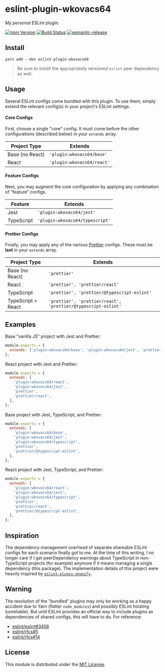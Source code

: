 # eslint-plugin-wkovacs64

_My personal ESLint plugin._

[![npm Version][npm-image]][npm-url] [![Build Status][ci-image]][ci-url]
[![semantic-release][semantic-release-image]][semantic-release-url]

## Install

```
yarn add --dev eslint-plugin-wkovacs64
```

> Be sure to install the appropriately versioned `eslint` peer dependency as
> well.

## Usage

Several ESLint configs come bundled with this plugin. To use them, simply extend
the relevant config(s) in your project's ESLint settings.

#### Core Configs

First, choose a single "core" config. It must come before the other
configurations (described below) in your `extends` array.

| Project Type    | Extends                    |
| --------------- | -------------------------- |
| Base (no React) | `'plugin:wkovacs64/base'`  |
| React           | `'plugin:wkovacs64/react'` |

#### Feature Configs

Next, you may augment the core configuration by applying any combination of
"feature" configs.

| Feature    | Extends                         |
| ---------- | ------------------------------- |
| Jest       | `'plugin:wkovacs64/jest'`       |
| TypeScript | `'plugin:wkovacs64/typescript'` |

#### Prettier Configs

Finally, you may apply any of the various [Prettier][eslint-config-prettier]
configs. These must be **last** in your `extends` array.

| Project Type       | Extends                                                       |
| ------------------ | ------------------------------------------------------------- |
| Base (no React)    | `'prettier'`                                                  |
| React              | `'prettier', 'prettier/react'`                                |
| TypeScript         | `'prettier', 'prettier/@typescript-eslint'`                   |
| TypeScript + React | `'prettier', 'prettier/react', 'prettier/@typescript-eslint'` |

## Examples

Base "vanilla JS" project with Jest and Prettier:

```js
module.exports = {
  extends: ['plugin:wkovacs64/base', 'plugin:wkovacs64/jest', 'prettier'],
};
```

React project with Jest and Prettier:

```js
module.exports = {
  extends: [
    'plugin:wkovacs64/react',
    'plugin:wkovacs64/jest',
    'prettier',
    'prettier/react',
  ],
};
```

Base project with Jest, TypeScript, and Prettier:

```js
module.exports = {
  extends: [
    'plugin:wkovacs64/base',
    'plugin:wkovacs64/jest',
    'plugin:wkovacs64/typescript',
    'prettier',
    'prettier/@typescript-eslint',
  ],
};
```

React project with Jest, TypeScript, and Prettier:

```js
module.exports = {
  extends: [
    'plugin:wkovacs64/react',
    'plugin:wkovacs64/jest',
    'plugin:wkovacs64/typescript',
    'prettier',
    'prettier/react',
    'prettier/@typescript-eslint',
  ],
};
```

## Inspiration

The dependency management overhead of separate shareable ESLint configs for each
scenario finally got to me. At the time of this writing, I no longer care if I
get peerDependency warnings about TypeScript in non-TypeScript projects (for
example) anymore if it means managing a single dependency (this package). The
implementation details of this project were heavily inspired by
[`eslint-plugin-shopify`][eslint-plugin-shopify].

## Warning

The resolution of the "bundled" plugins may only be working as a happy accident
due to Yarn (flatter `node_modules`) and possibly ESLint hoisting (unreliable).
But until ESLint provides an official way to include plugins as dependencies of
shared configs, this will have to do. For reference:

- [eslint/eslint#3458](https://github.com/eslint/eslint/issues/3458)
- [eslint/rfcs#5](https://github.com/eslint/rfcs/pull/5)
- [eslint/rfcs#14](https://github.com/eslint/rfcs/pull/14)

## License

This module is distributed under the [MIT License][license].

[npm-image]:
  https://img.shields.io/npm/v/eslint-plugin-wkovacs64.svg?style=flat-square
[npm-url]: https://www.npmjs.com/package/eslint-plugin-wkovacs64
[ci-image]:
  https://img.shields.io/circleci/project/github/wKovacs64/eslint-plugin-wkovacs64/master.svg?style=flat-square
[ci-url]: https://circleci.com/gh/wKovacs64/eslint-plugin-wkovacs64
[semantic-release-image]:
  https://img.shields.io/badge/%20%20%F0%9F%93%A6%F0%9F%9A%80-semantic--release-e10079.svg?style=flat-square
[semantic-release-url]: https://github.com/semantic-release/semantic-release
[eslint-config-prettier]:
  https://github.com/prettier/eslint-config-prettier#readme
[license]:
  https://github.com/wKovacs64/eslint-plugin-wkovacs64/tree/master/LICENSE.txt
[eslint-plugin-shopify]: https://github.com/Shopify/eslint-plugin-shopify#readme
